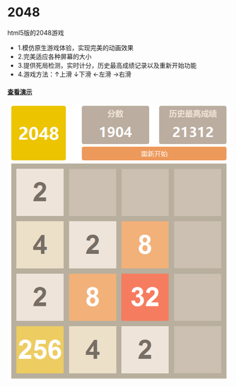 # 2048
html5版的2048游戏
* 1.模仿原生游戏体验，实现完美的动画效果
* 2.完美适应各种屏幕的大小
* 3.提供死局检测，实时计分，历史最高成绩记录以及重新开始功能
* 4.游戏方法：↑上滑 ↓下滑 ←左滑 →右滑

#### [查看演示](http://a6051529.github.io/2048/index.html "2048游戏演示") ####
![](demo.png)
